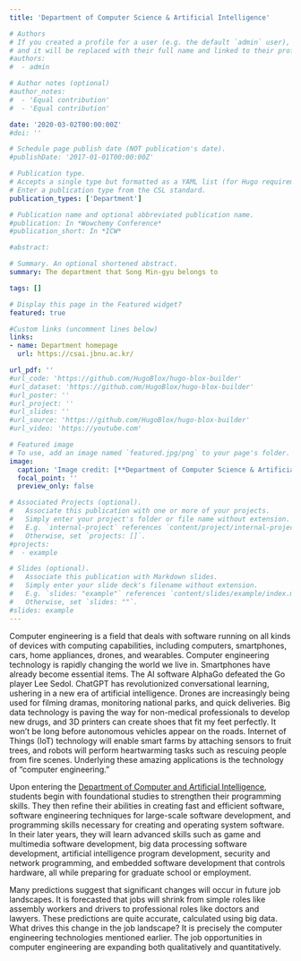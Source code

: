 ```yaml
---
title: 'Department of Computer Science & Artificial Intelligence'

# Authors
# If you created a profile for a user (e.g. the default `admin` user), write the username (folder name) here
# and it will be replaced with their full name and linked to their profile.
#authors:
#  - admin

# Author notes (optional)
#author_notes:
#  - 'Equal contribution'
#  - 'Equal contribution'

date: '2020-03-02T00:00:00Z'
#doi: ''

# Schedule page publish date (NOT publication's date).
#publishDate: '2017-01-01T00:00:00Z'

# Publication type.
# Accepts a single type but formatted as a YAML list (for Hugo requirements).
# Enter a publication type from the CSL standard.
publication_types: ['Department']

# Publication name and optional abbreviated publication name.
#publication: In *Wowchemy Conference*
#publication_short: In *ICW*

#abstract: 

# Summary. An optional shortened abstract.
summary: The department that Song Min-gyu belongs to

tags: []

# Display this page in the Featured widget?
featured: true

#Custom links (uncomment lines below)
links:
- name: Department homepage
  url: https://csai.jbnu.ac.kr/

url_pdf: ''
#url_code: 'https://github.com/HugoBlox/hugo-blox-builder'
#url_dataset: 'https://github.com/HugoBlox/hugo-blox-builder'
#url_poster: ''
#url_project: ''
#url_slides: ''
#url_source: 'https://github.com/HugoBlox/hugo-blox-builder'
#url_video: 'https://youtube.com'

# Featured image
# To use, add an image named `featured.jpg/png` to your page's folder.
image:
  caption: 'Image credit: [**Department of Computer Science & Artificial Intelligence**](https://csai.jbnu.ac.kr/csai/29023/subview.do)'
  focal_point: ''
  preview_only: false

# Associated Projects (optional).
#   Associate this publication with one or more of your projects.
#   Simply enter your project's folder or file name without extension.
#   E.g. `internal-project` references `content/project/internal-project/index.md`.
#   Otherwise, set `projects: []`.
#projects:
#  - example

# Slides (optional).
#   Associate this publication with Markdown slides.
#   Simply enter your slide deck's filename without extension.
#   E.g. `slides: "example"` references `content/slides/example/index.md`.
#   Otherwise, set `slides: ""`.
#slides: example
---
```

Computer engineering is a field that deals with software running on all kinds of devices with computing capabilities, including computers, smartphones, cars, home appliances, drones, and wearables. Computer engineering technology is rapidly changing the world we live in. Smartphones have already become essential items. The AI software AlphaGo defeated the Go player Lee Sedol. ChatGPT has revolutionized conversational learning, ushering in a new era of artificial intelligence. Drones are increasingly being used for filming dramas, monitoring national parks, and quick deliveries. Big data technology is paving the way for non-medical professionals to develop new drugs, and 3D printers can create shoes that fit my feet perfectly. It won’t be long before autonomous vehicles appear on the roads. Internet of Things (IoT) technology will enable smart farms by attaching sensors to fruit trees, and robots will perform heartwarming tasks such as rescuing people from fire scenes. Underlying these amazing applications is the technology of “computer engineering.”

Upon entering the [Department of Computer and Artificial Intelligence](https://csai.jbnu.ac.kr/csai/29023/subview.do), students begin with foundational studies to strengthen their programming skills. They then refine their abilities in creating fast and efficient software, software engineering techniques for large-scale software development, and programming skills necessary for creating and operating system software. In their later years, they will learn advanced skills such as game and multimedia software development, big data processing software development, artificial intelligence program development, security and network programming, and embedded software development that controls hardware, all while preparing for graduate school or employment.

Many predictions suggest that significant changes will occur in future job landscapes. It is forecasted that jobs will shrink from simple roles like assembly workers and drivers to professional roles like doctors and lawyers. These predictions are quite accurate, calculated using big data. What drives this change in the job landscape? It is precisely the computer engineering technologies mentioned earlier. The job opportunities in computer engineering are expanding both qualitatively and quantitatively.
